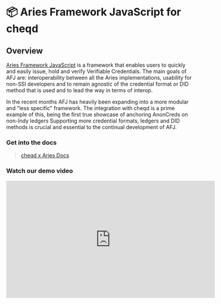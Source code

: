 # 📦 Aries Framework JavaScript for cheqd

## Overview

[Aries Framework JavaScript](https://github.com/hyperledger/aries-framework-javascript) is a framework that enables users to quickly and easily issue, hold and verify Verifiable Credentials. The main goals of AFJ are: interoperability between all the Aries implementations, usability for non-SSI developers and to remain agnostic of the credential format or DID method that is used and to lead the way in terms of interop.

In the recent months AFJ has heavily been expanding into a more modular and "less specific" framework. The integration with cheqd is a prime example of this, being the first true showcase of anchoring AnonCreds on non-Indy ledgers Supporting more credential formats, ledgers and DID methods is crucial and essential to the continual development of AFJ.

### Get into the docs

> [cheqd x Aries Docs](https://github.com/cheqd/cheqd-aries)

### Watch our demo video

<iframe width="560" height="315" src="https://www.youtube.com/embed/PkAJe2ayaJU" title="YouTube video player" frameborder="0" allow="accelerometer; autoplay; clipboard-write; encrypted-media; gyroscope; picture-in-picture" allowfullscreen></iframe>
